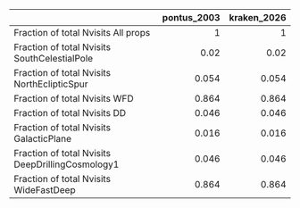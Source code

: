 |                                                  |   pontus_2003 |   kraken_2026 |
|:-------------------------------------------------|--------------:|--------------:|
| Fraction of total Nvisits All props              |         1     |         1     |
| Fraction of total Nvisits SouthCelestialPole     |         0.02  |         0.02  |
| Fraction of total Nvisits NorthEclipticSpur      |         0.054 |         0.054 |
| Fraction of total Nvisits WFD                    |         0.864 |         0.864 |
| Fraction of total Nvisits DD                     |         0.046 |         0.046 |
| Fraction of total Nvisits GalacticPlane          |         0.016 |         0.016 |
| Fraction of total Nvisits DeepDrillingCosmology1 |         0.046 |         0.046 |
| Fraction of total Nvisits WideFastDeep           |         0.864 |         0.864 |
